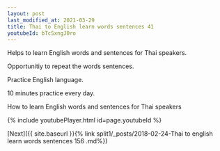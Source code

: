 ```yaml
---
layout: post
last_modified_at: 2021-03-29
title: Thai to English learn words sentences 41 
youtubeId: bTcSxngJ0ro
---
```

 
 
Helps to learn English words and sentences for Thai speakers.

Opportunitiy to repeat the words sentences. 

Practice English language. 
 
10 minutes practice every day. 
 
How to learn English words and sentences for Thai speakers 
 
{% include youtubePlayer.html id=page.youtubeId %}
 
 
[Next]({{ site.baseurl }}{% link  split1/_posts/2018-02-24-Thai to english learn words sentences 156 .md%})
 
